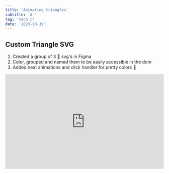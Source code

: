 ```yaml
---
title: 'Animating triangles'
subtitle: 'A '
tag: 'tech 🤖'
date: '2023-10-19'
---
```


## Custom Triangle SVG
1. Created a group of 3 📐 svg's in Figma
2. Color, grouped and named them to be easily accessible in the dom
3. Added neat animations and click handler for pretty colors 🌈

<iframe height="300" style="width: 100%;" scrolling="no" title="Triangle Animations" src="https://codepen.io/doubles078/embed/ZEwzYgO?default-tab=html%2Cresult" frameborder="no" loading="lazy" >
</iframe>
